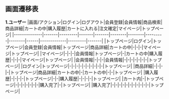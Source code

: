 ## 画面遷移表

**1.ユーザー**
|画面/アクション|ログイン|ログアウト|会員登録|会員情報|商品検索|商品詳細|カートの中|購入履歴|カートに入れる|注文確定|マイページ|トップページ|
|--------------|-------|---------|-------|-------|--------|--------|---------|--------|------|-------------|---------|-------|
|トップページ|ログイン|トップページ|会員登録|会員情報|トップページ|商品詳細|カートの中|-|-|-|マイページ|トップページ|
|マイページ|-|-|-|会員情報|トップページ|-|カートの中|購入履歴|-|-|-|マイページ|トップページ|
|会員情報|-|-|-|会員情報|-|-|-|-|-|-|-|トップページ|
|ログイン|トップページ|-|-|-|-|-|-|-|-|-|-|トップページ|
|商品詳細|-|-|-|-|トップページ|商品詳細|カートの中|-|カートの中|-|-|トップページ|
|購入履歴|-|-|-|-|トップページ|-|-|購入履歴|-|-|-|-|トップページ|
|カート内|-|トップページ|-|-|-|-|-|-|-|購入完了|-|トップページ|
|購入完了|-|-|-|-|-|-|-|-|-|-|-|トップページ|
